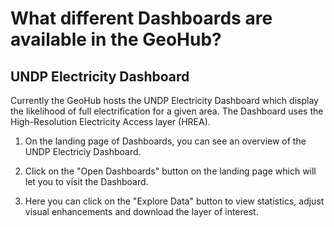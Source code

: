 # What different Dashboards are available in the GeoHub?

## UNDP Electricity Dashboard

Currently the GeoHub hosts the UNDP Electricity Dashboard which display the likelihood of full electrification for a given area. The Dashboard uses the High-Resolution Electricity Access layer (HREA).

1. On the landing page of Dashboards, you can see an overview of the UNDP Electriciy Dashboard.

2. Click on the "Open Dashboards" button on the landing page which will let you to visit the Dashboard.

3. Here you can click on the "Explore Data" button to view statistics, adjust visual enhancements and download the layer of interest.
